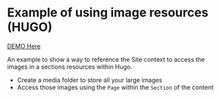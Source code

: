 # Example of using image resources (HUGO)

[DEMO Here][1]

An example to show a way to reference the Site context to access the images in a sections resources within Hugo.

  - Create a media folder to store all your large images
  - Access those images using the `Page` within the `Section` of the content

  [1]: https://hugo-resource-images.netlify.com/